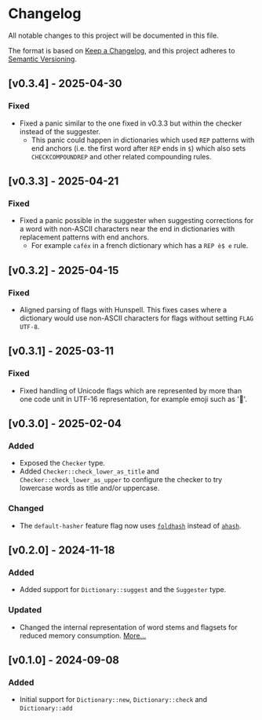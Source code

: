 # Changelog

All notable changes to this project will be documented in this file.

The format is based on [Keep a Changelog](https://keepachangelog.com/en/1.1.0/),
and this project adheres to [Semantic Versioning](https://semver.org/spec/v2.0.0.html).

<!-- ## [Unreleased] -->

## [v0.3.4] - 2025-04-30

### Fixed

* Fixed a panic similar to the one fixed in v0.3.3 but within the checker instead
  of the suggester.
    * This panic could happen in dictionaries which used `REP` patterns with end
      anchors (i.e. the first word after `REP` ends in `$`) which also sets
      `CHECKCOMPOUNDREP` and other related compounding rules.

## [v0.3.3] - 2025-04-21

### Fixed

* Fixed a panic possible in the suggester when suggesting corrections for a word with
  non-ASCII characters near the end in dictionaries with replacement patterns with end
  anchors.
    * For example `caféx` in a french dictionary which has a `REP è$ e` rule.

## [v0.3.2] - 2025-04-15

### Fixed

* Aligned parsing of flags with Hunspell. This fixes cases where a dictionary would
  use non-ASCII characters for flags without setting `FLAG UTF-8`.

## [v0.3.1] - 2025-03-11

### Fixed

* Fixed handling of Unicode flags which are represented by more than one code
  unit in UTF-16 representation, for example emoji such as '🔭'.

## [v0.3.0] - 2025-02-04

### Added

* Exposed the `Checker` type.
* Added `Checker::check_lower_as_title` and `Checker::check_lower_as_upper` to
  configure the checker to try lowercase words as title and/or uppercase.

### Changed

* The `default-hasher` feature flag now uses [`foldhash`](https://github.com/orlp/foldhash)
  instead of [`ahash`](https://github.com/tkaitchuck/aHash).

## [v0.2.0] - 2024-11-18

### Added

* Added support for `Dictionary::suggest` and the `Suggester` type.

### Updated

* Changed the internal representation of word stems and flagsets for reduced
  memory consumption. [More...](https://the-mikedavis.github.io/posts/german-string-optimizations-in-spellbook/)

## [v0.1.0] - 2024-09-08

### Added

* Initial support for `Dictionary::new`, `Dictionary::check` and `Dictionary::add`
